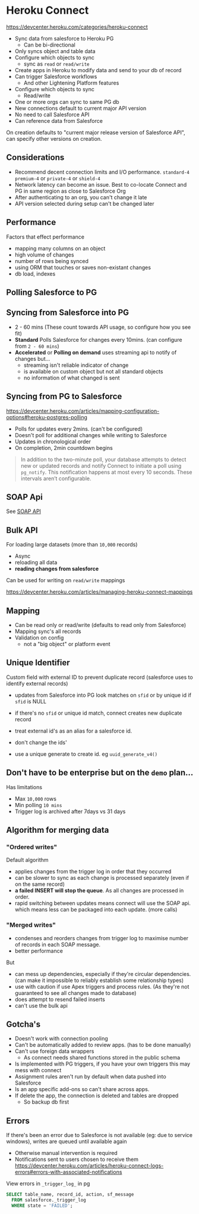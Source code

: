 # Heroku Connect

https://devcenter.heroku.com/categories/heroku-connect

- Sync data from salesforce to Heroku PG
  - Can be bi-directional
- Only syncs object and table data
- Configure which objects to sync
  - sync as `read` or `read/write`
- Create apps in Heroku to modify data and send to your db of record
- Can trigger Salesforce workflows
  - And other Lightening Platform features
- Configure which objects to sync
  - Read/write
- One or more orgs can sync to same PG db
- New connections default to current major API version
- No need to call Salesforce API
- Can reference data from Salesforce

On creation defaults to "current major release version of Salesforce API", can specify other versions on creation.

## Considerations

- Recommend decent connection limits and I/O performance. `standard-4` `premium-4` or `private-4` or `shield-4`
- Network latency can become an issue. Best to co-locate Connect and PG in same region as close to Salesforce Org
- After authenticating to an org, you can't change it late
- API version selected during setup can't be changed later

## Performance

Factors that effect performance

- mapping many columns on an object
- high volume of changes
- number of rows being synced
- using ORM that touches or saves non-existant changes
- db load, indexes

## Polling Salesforce to PG

## Syncing from Salesforce into PG

- 2 - 60 mins (These count towards API usage, so configure how you see fit)
- **Standard** Polls Salesforce for changes every 10mins. (can configure from `2 - 60 mins`)
- **Accelerated** or **Polling on demand** uses streaming api to notify of changes but…
  - streaming isn't reliable indicator of change
  - is available on custom object but not all standard objects
  - no information of what changed is sent

## Syncing from PG to Salesforce

https://devcenter.heroku.com/articles/mapping-configuration-options#heroku-postgres-polling

- Polls for updates every 2mins. (can't be configured)
- Doesn't poll for additional changes while writing to Salesforce
- Updates in chronological order
- On completion, 2min countdown begins

> In addition to the two-minute poll, your database attempts to detect new or updated records and notify Connect to initiate a poll using `pg_notify`. This notification happens at most every 10 seconds. These intervals aren’t configurable.

## SOAP Api

See [SOAP API](../integration/soap.md)

## Bulk API

For loading large datasets (more than `10,000` records)

- Async
- reloading all data
- **reading changes from salesforce**

Can be used for writing on `read/write` mappings

https://devcenter.heroku.com/articles/managing-heroku-connect-mappings

## Mapping

- Can be read only or read/write (defaults to read only from Salesforce)
- Mapping sync's all records
- Validation on config
  - not a "big object" or platform event

## Unique Identifier

Custom field with external ID to prevent duplicate record (salesforce uses to identify external records)

- updates from Salesforce into PG look matches on `sfid` or by unique id if `sfid` is NULL
- if there's no `sfid` or unique id match, connect creates new duplicate record

- treat external id's as an alias for a salesforce id.
- don't change the ids'
- use a unique generate to create id. eg `uuid_generate_v4()`

## Don't have to be enterprise but on the `demo` plan...

Has limitations

- Max `10,000` rows
- Min polling `10 mins`
- Trigger log is archived after 7days vs 31 days

## Algorithm for merging data

### "Ordered writes"

Default algorithm

- applies changes from the trigger log in order that they occurred
- can be slower to sync as each change is processed separately (even if on the same record)
- **a failed INSERT will stop the queue**. As all changes are processed in order.
- rapid switching between updates means connect will use the SOAP api. which means less can be packaged into each update. (more calls)

### "Merged writes"

- condenses and reorders changes from trigger log to maximise number of records in each SOAP message.
- better performance

But

- can mess up dependencies, especially if they're circular dependencies. (can make it impossible to reliably establish some relationship types)
- use with caution if use Apex triggers and process rules. (As they're not guaranteed to see all changes made to database)
- does attempt to resend failed inserts
- can't use the bulk api

## Gotcha's

- Doesn't work with connection pooling
- Can't be automatically added to review apps. (has to be done manually)
- Can't use foreign data wrappers
  - As connect needs shared functions stored in the public schema
- Is implemented with PG triggers, if you have your own triggers this may mess with connect
- Assignment rules aren't run by default when data pushed into Salesforce
- Is an app specific add-ons so can't share across apps.
- If delete the app, the connection is deleted and tables are dropped
  - So backup db first

## Errors

If there's been an error due to Salesforce is not available (eg: due to service windows), writes are queued until available again

- Otherwise manual intervention is required
- Notifications sent to users chosen to receive them
  https://devcenter.heroku.com/articles/heroku-connect-logs-errors#errors-with-associated-notifications

View errors in `_trigger_log_` in pg

```sql
SELECT table_name, record_id, action, sf_message
  FROM salesforce._trigger_log
  WHERE state = 'FAILED';
```
